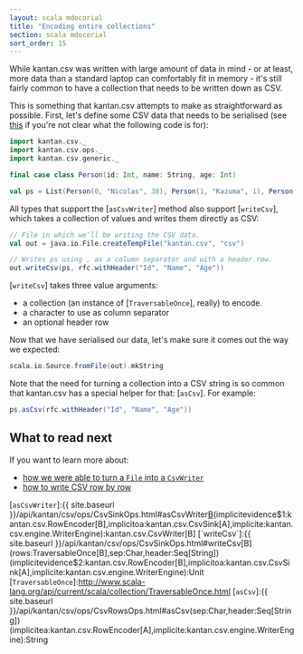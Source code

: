 ```yaml
---
layout: scala mdocorial
title: "Encoding entire collections"
section: scala mdocorial
sort_order: 15
---
```

While kantan.csv was written with large amount of data in mind - or at least, more data than a standard laptop can
comfortably fit in memory - it's still fairly common to have a collection that needs to be written down as CSV.

This is something that kantan.csv attempts to make as straightforward as possible. First, let's define some CSV data
that needs to be serialised (see [this](case_classes_as_rows) if you're not clear what the following code is for):

```scala mdoc:silent
import kantan.csv._
import kantan.csv.ops._
import kantan.csv.generic._

final case class Person(id: Int, name: String, age: Int)

val ps = List(Person(0, "Nicolas", 38), Person(1, "Kazuma", 1), Person(2, "John", 18))
```

All types that support the [`asCsvWriter`] method also support [`writeCsv`], which takes a collection of values and
writes them directly as CSV:

```scala mdoc:silent
// File in which we'll be writing the CSV data.
val out = java.io.File.createTempFile("kantan.csv", "csv")

// Writes ps using , as a column separator and with a header row.
out.writeCsv(ps, rfc.withHeader("Id", "Name", "Age"))
```

[`writeCsv`] takes three value arguments:

* a collection (an instance of [`TraversableOnce`], really) to encode.
* a character to use as column separator
* an optional header row

Now that we have serialised our data, let's make sure it comes out the way we expected:

```scala mdoc
scala.io.Source.fromFile(out).mkString
```

Note that the need for turning a collection into a CSV string is so common that kantan.csv has a special helper for
that: [`asCsv`]. For example:

```scala mdoc
ps.asCsv(rfc.withHeader("Id", "Name", "Age"))
```

## What to read next

If you want to learn more about:

* [how we were able to turn a `File` into a `CsvWriter`](csv_sinks.html)
* [how to write CSV row by row](step_by_step_serialisation.html)


[`asCsvWriter`]:{{ site.baseurl }}/api/kantan/csv/ops/CsvSinkOps.html#asCsvWriter[B](sep:Char,header:Seq[String])(implicitevidence$1:kantan.csv.RowEncoder[B],implicitoa:kantan.csv.CsvSink[A],implicite:kantan.csv.engine.WriterEngine):kantan.csv.CsvWriter[B]
[`writeCsv`]:{{ site.baseurl }}/api/kantan/csv/ops/CsvSinkOps.html#writeCsv[B](rows:TraversableOnce[B],sep:Char,header:Seq[String])(implicitevidence$2:kantan.csv.RowEncoder[B],implicitoa:kantan.csv.CsvSink[A],implicite:kantan.csv.engine.WriterEngine):Unit
[`TraversableOnce`]:http://www.scala-lang.org/api/current/scala/collection/TraversableOnce.html
[`asCsv`]:{{ site.baseurl }}/api/kantan/csv/ops/CsvRowsOps.html#asCsv(sep:Char,header:Seq[String])(implicitea:kantan.csv.RowEncoder[A],implicite:kantan.csv.engine.WriterEngine):String
